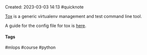 Created: 2023-03-03 14:13
#quicknote

[Tox](https://tox.wiki/en/latest/) is a generic virtualenv management and test command line tool.

A guide for the config file for tox is [here](https://tox.wiki/en/latest/user_guide.html).

#### Tags
#mlops #course #python